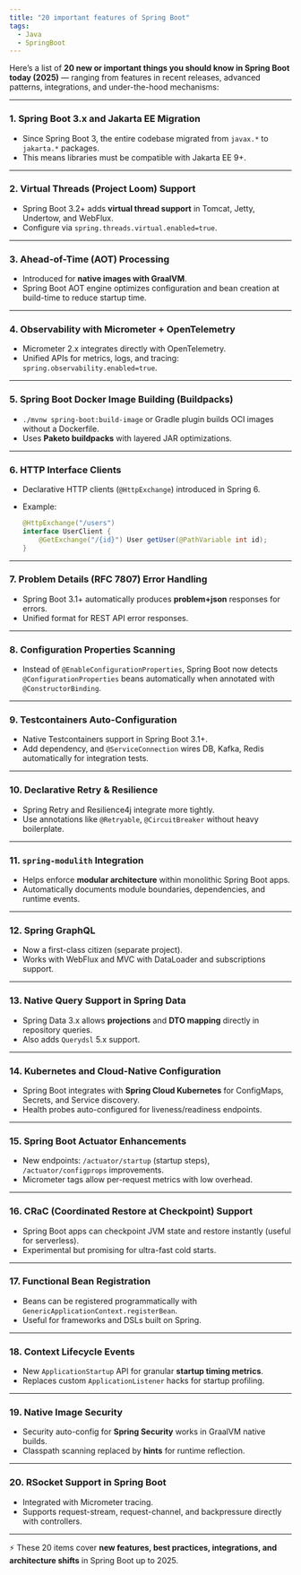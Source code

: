 ```yaml
---
title: "20 important features of Spring Boot"
tags:
  - Java
  - SpringBoot
---
```


Here’s a list of **20 new or important things you should know in Spring Boot today (2025)** — ranging from features in recent releases, advanced patterns, integrations, and under-the-hood mechanisms:

---

### 1. **Spring Boot 3.x and Jakarta EE Migration**

* Since Spring Boot 3, the entire codebase migrated from `javax.*` to `jakarta.*` packages.
* This means libraries must be compatible with Jakarta EE 9+.

---

### 2. **Virtual Threads (Project Loom) Support**

* Spring Boot 3.2+ adds **virtual thread support** in Tomcat, Jetty, Undertow, and WebFlux.
* Configure via `spring.threads.virtual.enabled=true`.

---

### 3. **Ahead-of-Time (AOT) Processing**

* Introduced for **native images with GraalVM**.
* Spring Boot AOT engine optimizes configuration and bean creation at build-time to reduce startup time.

---

### 4. **Observability with Micrometer + OpenTelemetry**

* Micrometer 2.x integrates directly with OpenTelemetry.
* Unified APIs for metrics, logs, and tracing: `spring.observability.enabled=true`.

---

### 5. **Spring Boot Docker Image Building (Buildpacks)**

* `./mvnw spring-boot:build-image` or Gradle plugin builds OCI images without a Dockerfile.
* Uses **Paketo buildpacks** with layered JAR optimizations.

---

### 6. **HTTP Interface Clients**

* Declarative HTTP clients (`@HttpExchange`) introduced in Spring 6.
* Example:

  ```java
  @HttpExchange("/users")
  interface UserClient {
      @GetExchange("/{id}") User getUser(@PathVariable int id);
  }
  ```

---

### 7. **Problem Details (RFC 7807) Error Handling**

* Spring Boot 3.1+ automatically produces **problem+json** responses for errors.
* Unified format for REST API error responses.

---

### 8. **Configuration Properties Scanning**

* Instead of `@EnableConfigurationProperties`, Spring Boot now detects `@ConfigurationProperties` beans automatically when annotated with `@ConstructorBinding`.

---

### 9. **Testcontainers Auto-Configuration**

* Native Testcontainers support in Spring Boot 3.1+.
* Add dependency, and `@ServiceConnection` wires DB, Kafka, Redis automatically for integration tests.

---

### 10. **Declarative Retry & Resilience**

* Spring Retry and Resilience4j integrate more tightly.
* Use annotations like `@Retryable`, `@CircuitBreaker` without heavy boilerplate.

---

### 11. **`spring-modulith` Integration**

* Helps enforce **modular architecture** within monolithic Spring Boot apps.
* Automatically documents module boundaries, dependencies, and runtime events.

---

### 12. **Spring GraphQL**

* Now a first-class citizen (separate project).
* Works with WebFlux and MVC with DataLoader and subscriptions support.

---

### 13. **Native Query Support in Spring Data**

* Spring Data 3.x allows **projections** and **DTO mapping** directly in repository queries.
* Also adds `Querydsl` 5.x support.

---

### 14. **Kubernetes and Cloud-Native Configuration**

* Spring Boot integrates with **Spring Cloud Kubernetes** for ConfigMaps, Secrets, and Service discovery.
* Health probes auto-configured for liveness/readiness endpoints.

---

### 15. **Spring Boot Actuator Enhancements**

* New endpoints: `/actuator/startup` (startup steps), `/actuator/configprops` improvements.
* Micrometer tags allow per-request metrics with low overhead.

---

### 16. **CRaC (Coordinated Restore at Checkpoint) Support**

* Spring Boot apps can checkpoint JVM state and restore instantly (useful for serverless).
* Experimental but promising for ultra-fast cold starts.

---

### 17. **Functional Bean Registration**

* Beans can be registered programmatically with `GenericApplicationContext.registerBean`.
* Useful for frameworks and DSLs built on Spring.

---

### 18. **Context Lifecycle Events**

* New `ApplicationStartup` API for granular **startup timing metrics**.
* Replaces custom `ApplicationListener` hacks for startup profiling.

---

### 19. **Native Image Security**

* Security auto-config for **Spring Security** works in GraalVM native builds.
* Classpath scanning replaced by **hints** for runtime reflection.

---

### 20. **RSocket Support in Spring Boot**

* Integrated with Micrometer tracing.
* Supports request-stream, request-channel, and backpressure directly with controllers.

---

⚡ These 20 items cover **new features, best practices, integrations, and architecture shifts** in Spring Boot up to 2025.
